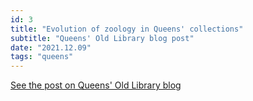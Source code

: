 ```yaml
---
id: 3
title: "Evolution of zoology in Queens' collections"
subtitle: "Queens' Old Library blog post"
date: "2021.12.09"
tags: "queens"
---
```


[See the post on Queens' Old Library blog](https://queenslib.wordpress.com/2021/12/09/evolution-of-zoology-in-queens-collections/)